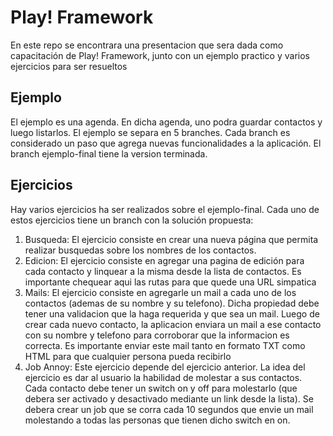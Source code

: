 # Play! Framework
En este repo se encontrara una presentacion que sera dada como capacitación de Play! Framework, junto con un ejemplo practico y varios ejercicios para ser resueltos
## Ejemplo
El ejemplo es una agenda. En dicha agenda, uno podra guardar contactos y luego listarlos.
El ejemplo se separa en 5 branches. Cada branch es considerado un paso que agrega nuevas funcionalidades a la aplicación. El branch ejemplo-final tiene la version terminada.
## Ejercicios
Hay varios ejercicios ha ser realizados sobre el ejemplo-final. Cada uno de estos ejercicios tiene un branch con la solución propuesta:

1.  Busqueda: El ejercicio consiste en crear una nueva página que permita realizar busquedas sobre los nombres de los contactos.
1.  Edicion: El ejercicio consiste en agregar una pagina de edición para cada contacto y linquear a la misma desde la lista de contactos. Es importante chequear aqui las rutas para que quede una URL simpatica
1.  Mails: El ejercicio consiste en agregarle un mail a cada uno de los contactos (ademas de su nombre y su telefono). Dicha propiedad debe tener una validacion que la haga requerida y que sea un mail. Luego de crear cada nuevo contacto, la aplicacion enviara un mail a ese contacto con su nombre y telefono para corroborar que la informacion es correcta. Es importante enviar este mail tanto en formato TXT como HTML para que cualquier persona pueda recibirlo
1.  Job Annoy: Este ejercicio depende del ejercicio anterior. La idea del ejercicio es dar al usuario la habilidad de molestar a sus contactos. Cada contacto debe tener un switch on y off para molestarlo (que debera ser activado y desactivado mediante un link desde la lista). Se debera crear un job que se corra cada 10 segundos que envie un mail molestando a todas las personas que tienen dicho switch en on.
